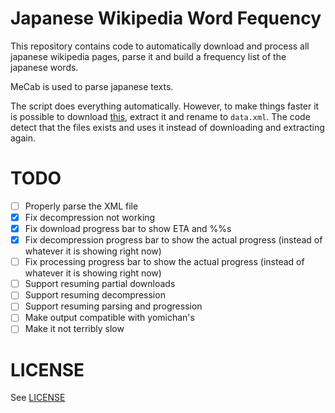 # Japanese Wikipedia Word Fequency

This repository contains code to automatically download and process all
japanese wikipedia pages, parse it and build a frequency list of the japanese
words.

MeCab is used to parse japanese texts.

The script does everything automatically. However, to make things faster
it is possible to download
[this](https://dumps.wikimedia.org/jawiki/latest/jawiki-latest-pages-articles.xml.bz2),
extract it and rename to `data.xml`. The code detect that the files exists and
uses it instead of downloading and extracting again.

# TODO

- [ ] Properly parse the XML file
- [x] Fix decompression not working
- [x] Fix download progress bar to show ETA and %%s
- [x] Fix decompression progress bar to show the actual progress (instead of whatever it is showing right now)
- [ ] Fix processing progress bar to show the actual progress (instead of whatever it is showing right now)
- [ ] Support resuming partial downloads
- [ ] Support resuming decompression
- [ ] Support resuming parsing and progression
- [ ] Make output compatible with yomichan's
- [ ] Make it not terribly slow

# LICENSE

See [LICENSE](LICENSE)
